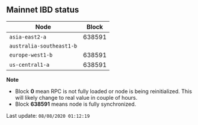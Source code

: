 ## **Mainnet** IBD status


Node | Block
--- | ---
`asia-east2-a` | 638591
`australia-southeast1-b` | 
`europe-west1-b` | 638591
`us-central1-a` | 638591


**Note**
* Block **0** mean RPC is not fully loaded or node is being reinitialized. This will likely change to real value in couple of hours.
* Block **638591** means node is fully synchronized.


Last update: `08/08/2020 01:12:19`

